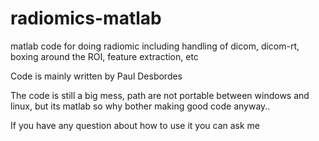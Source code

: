 # radiomics-matlab
matlab code for doing radiomic including handling of dicom, dicom-rt, boxing around the ROI, feature extraction, etc

Code is mainly written by Paul Desbordes

The code is still a big mess, path are not portable between windows and linux, but its matlab so why bother making good code anyway.. 

If you have any question about how to use it you can ask me 
